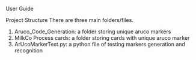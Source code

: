 User Guide

Project Structure
There are three main folders/files.
1. Aruco_Code_Generation: a folder storing unique aruco markers
2. MilkCo Process cards: a folder storing cards with unique aruco marker
3. ArUcoMarkerTest.py: a python file of testing markers generation and recognition
